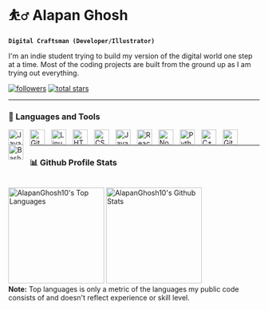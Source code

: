 # ⛹️‍♂️ Alapan Ghosh

**`Digital Craftsman (Developer/Illustrator)`**

I'm an indie student trying to build my version of the digital world one step at a time. Most of the coding projects are built from the ground up as I am trying out everything. 
   <p align="left">
      <a href="https://github.com/AlapanGhosh10?tab=followers">
         <img alt="followers" title="Follow me on Github" src="https://custom-icon-badges.demolab.com/github/followers/AlapanGhosh10?color=236ad3&labelColor=1155ba&style=for-the-badge&logo=person-add&label=Follow&logoColor=white"/></a>
      <a href="https://github.com/AlapanGhosh10?tab=repositories&sort=stargazers">
         <img alt="total stars" title="Total stars on GitHub" src="https://custom-icon-badges.demolab.com/github/stars/AlapanGhosh10?color=55960c&style=for-the-badge&labelColor=488207&logo=star"/></a>
   </p>

---
### 🧰 Languages and Tools

<img align="left" alt="Java" width="30px" style="padding-right:10px;" src="https://cdn.jsdelivr.net/gh/devicons/devicon/icons/java/java-original.svg"/>
<img align="left" alt="Git" width="30px" style="padding-right:10px;" src="https://cdn.jsdelivr.net/gh/devicons/devicon/icons/git/git-original.svg" />
<img align="left" alt="Linux" width="30px" style="padding-right:10px;" src="https://cdn.jsdelivr.net/gh/devicons/devicon/icons/linux/linux-original.svg" />
<img align="left" alt="HTML" width="30px" style="padding-right:10px;" src="https://cdn.jsdelivr.net/gh/devicons/devicon/icons/html5/html5-plain.svg" />
<img align="left" alt="CSS" width="30px" style="padding-right:10px;" src="https://cdn.jsdelivr.net/gh/devicons/devicon/icons/css3/css3-plain.svg" />
<img align="left" alt="JavaScript" width="30px" style="padding-right:10px;" src="https://cdn.jsdelivr.net/gh/devicons/devicon/icons/javascript/javascript-plain.svg" />
<img align="left" alt="React" width="30px" style="padding-right:10px;" src="https://cdn.jsdelivr.net/gh/devicons/devicon/icons/react/react-original.svg" />
<img align="left" alt="NodeJS" width="30px" style="padding-right:10px;" src="https://cdn.jsdelivr.net/gh/devicons/devicon/icons/nodejs/nodejs-original.svg" />
<img align="left" alt="Python" width="30px" style="padding-right:10px;" src="https://cdn.jsdelivr.net/gh/devicons/devicon/icons/python/python-plain.svg" />
<img align="left" alt="C++" width="30px" style="padding-right:10px;" src="https://cdn.jsdelivr.net/gh/devicons/devicon/icons/cplusplus/cplusplus-line.svg" />
<img align="left" alt="GitHub" width="30px" style="padding-right:10px;" src="https://cdn.jsdelivr.net/gh/devicons/devicon/icons/github/github-original.svg" />
<img align="left" alt="Bash" width="30px" style="padding-right:10px;" src="https://cdn.jsdelivr.net/gh/devicons/devicon/icons/bash/bash-original.svg" />
<br />

---
### 📊 Github Profile Stats

<!-- https://github.com/anuraghazra/github-readme-stats -->
<p> 
  <br/>
  <a href="https://github.com/anuraghazra/github-readme-stats"><img alt="AlapanGhosh10's Top Languages" src="https://github-readme-stats.vercel.app/api/top-langs/?username=AlapanGhosh10&langs_count=8&layout=compact&theme=react&hide_border=true&bg_color=1F222E&title_color=F85D7F&icon_color=F8D866&hide=Jupyter%20Notebook" height="192px"/></a>
      <a href="https://github.com/anuraghazra/github-readme-stats"><img alt="AlapanGhosh10's Github Stats" src="https://github-readme-stats.vercel.app/api/?username=AlapanGhosh10&show_icons=true&include_all_commits=true&count_private=true&theme=react&hide_border=true&bg_color=1F222E&title_color=F85D7F&icon_color=F8D866" height="192px"/></a>
  <br/>
  <b>Note:</b> Top languages is only a metric of the languages my public code consists of and doesn't reflect experience or skill level.
</p>
